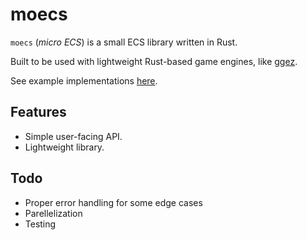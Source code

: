 # moecs

`moecs` (_micro ECS_) is a small ECS library written in Rust.

Built to be used with lightweight Rust-based game engines, like [ggez](https://github.com/ggez/ggez).

See example implementations [here](./example).

## Features

* Simple user-facing API.
* Lightweight library.

## Todo

* Proper error handling for some edge cases
* Parellelization
* Testing
